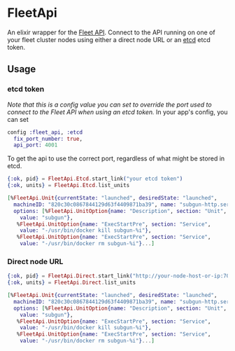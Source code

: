 # FleetApi

An elixir wrapper for the [Fleet API](https://github.com/coreos/fleet/blob/master/Documentation/api-v1.md). Connect to the API running on one of your fleet cluster nodes using either a direct node URL or an [etcd](https://etcd.io) etcd token.

## Usage
### etcd token

*Note that this is a config value you can set to override the port used to connect to the Fleet API when using an etcd token.*
In your app's config, you can set

```elixir
config :fleet_api, :etcd
  fix_port_number: true,
  api_port: 4001
```
To get the api to use the correct port, regardless of what might be stored in etcd.

```elixir
{:ok, pid} = FleetApi.Etcd.start_link("your etcd token")
{:ok, units} = FleetApi.Etcd.list_units

[%FleetApi.Unit{currentState: "launched", desiredState: "launched",
  machineID: "820c30c0867844129d63f4409871ba39", name: "subgun-http.service",
  options: [%FleetApi.UnitOption{name: "Description", section: "Unit",
    value: "subgun"},
   %FleetApi.UnitOption{name: "ExecStartPre", section: "Service",
    value: "-/usr/bin/docker kill subgun-%i"},
   %FleetApi.UnitOption{name: "ExecStartPre", section: "Service",
    value: "-/usr/bin/docker rm subgun-%i"}...]
```

### Direct node URL

```elixir
{:ok, pid} = FleetApi.Direct.start_link("http://your-node-host-or-ip:7002")
{:ok, units} = FleetApi.Direct.list_units

[%FleetApi.Unit{currentState: "launched", desiredState: "launched",
  machineID: "820c30c0867844129d63f4409871ba39", name: "subgun-http.service",
  options: [%FleetApi.UnitOption{name: "Description", section: "Unit",
    value: "subgun"},
   %FleetApi.UnitOption{name: "ExecStartPre", section: "Service",
    value: "-/usr/bin/docker kill subgun-%i"},
   %FleetApi.UnitOption{name: "ExecStartPre", section: "Service",
    value: "-/usr/bin/docker rm subgun-%i"}...]
```